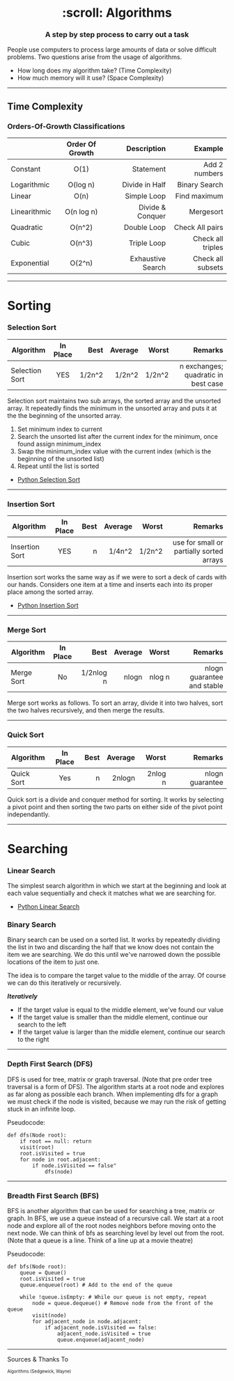 <h1 align="center">
    :scroll: Algorithms
</h1>

<h3 align="center">
	A step by step process to carry out a task
</h3>

People use computers to process large amounts of data or solve difficult problems. Two questions arise from the usage of algorithms.

* How long does my algorithm take? (Time Complexity)
* How much memory will it use? (Space Complexity)

___

## Time Complexity

### Orders-Of-Growth Classifications

|               | Order Of Growth | Description       | Example          |  
| ------------- |:---------------:| -----------------:|-----------------:| 
| Constant      | O(1)            | Statement         | Add 2 numbers    |
| Logarithmic   | O(log n)        | Divide in Half    | Binary Search    |
| Linear        | O(n)            | Simple Loop       | Find maximum     |
| Linearithmic  | O(n log n)      | Divide & Conquer  | Mergesort        |
| Quadratic     | O(n^2)          | Double Loop       | Check All pairs  |
| Cubic         | O(n^3)          | Triple Loop       | Check all triples|
| Exponential   | O(2^n)          | Exhaustive Search | Check all subsets|


___

# Sorting

### Selection Sort

| Algorithm      | In Place        | Best   | Average  |  Worst  | Remarks         |  
| -------------  |:---------------:| ------:|---------:|--------:|----------------:| 
| Selection Sort | YES             | 1/2n^2 | 1/2n^2   | 1/2n^2  | n exchanges; quadratic in best case          |


Selection sort maintains two sub arrays, the sorted array and the unsorted array. It repeatedly finds the minimum in the unsorted array and puts it at the the beginning of the unsorted array.

1. Set minimum index to current 
2. Search the unsorted list after the current index for the minimum, once found
   assign minimum_index
3. Swap the minimum_index value with the current index (which is the beginning of the unsorted list)
4. Repeat until the list is sorted

* [Python Selection Sort](https://github.com/markwindsorr/CSFundamentals/blob/master/Algorithms/SelectionSort.py)

___

### Insertion Sort

| Algorithm      | In Place        | Best   | Average  |  Worst  | Remarks         |  
| -------------  |:---------------:| ------:|---------:|--------:|----------------:| 
| Insertion Sort | YES             | n      | 1/4n^2   | 1/2n^2  | use for small or partially sorted arrays |

Insertion sort works the same way as if we were to sort a deck of cards with our hands. Considers one item at a time and inserts each into its proper place among the sorted array.

* [Python Insertion Sort](https://github.com/markwindsorr/CSFundamentals/blob/master/Algorithms/Python%20Algorithms/InsertionSort.py)

___

### Merge Sort

| Algorithm      | In Place        | Best     | Average  |  Worst  | Remarks         |  
| -------------  |:---------------:| --------:|---------:|--------:|----------------:| 
| Merge Sort     | No              | 1/2nlog n| nlogn    | nlog n  | nlogn guarantee and stable |

Merge sort works as follows. To sort an array, divide it into two halves, sort the two halves recursively, and then merge the results.

____

### Quick Sort

| Algorithm      | In Place        | Best     | Average  |  Worst  | Remarks         |  
| -------------  |:---------------:| --------:|---------:|--------:|----------------:| 
| Quick Sort     | Yes             | n        | 2nlogn   | 2nlog n  | nlogn guarantee |

Quick sort is a divide and conquer method for sorting. It works by selecting a pivot point and then sorting the two parts on either side of the pivot point independantly.

____

# Searching

### Linear Search

The simplest search algorithm in which we start at the beginning and look at each value sequentially and check it matches what we are searching for.

* [Python Linear Search](https://github.com/markwindsorr/CSFundamentals/blob/master/Algorithms/Python%20Algorithms/LinearSearch.py)


### Binary Search

Binary search can be used on a sorted list. It works by repeatedly dividing the list in two and discarding the half that we know does not contain the item we are searching. We do this until we've narrowed down the possible locations of the item to just one.

The idea is to compare the target value to the middle of the array. Of course we can do this iteratively or recursively.

***Iteratively***
* If the target value is equal to the middle element, we've found our value
* If the target value is smaller than the middle element, continue our search to the left
* If the target value is larger than the middle element, continue our search to the right

____


### Depth First Search (DFS)

DFS is used for tree, matrix or graph traversal. (Note that pre order tree traversal is a form of DFS). The algorithm starts at a root node and explores as far along as possible each branch. When implementing dfs for a graph we must check if the node is visited, because we may run the risk of getting stuck in an infinite loop.

Pseudocode:
```
def dfs(Node root):
    if root == null: return
    visit(root)
    root.isVisited = true
    for node in root.adjacent:
    	if node.isVisited == false"
    		dfs(node)
``` 

____


### Breadth First Search (BFS)

BFS is another algorithm that can be used for searching a tree, matrix or graph. In BFS, we use a queue instead of a recursive call. We start at a root node and explore all of the root nodes neighbors before moving onto the next node. We can think of bfs as searching level by level out from the root. (Note that a queue is a line. Think of a line up at a movie theatre)

Pseudocode:
```
def bfs(Node root):
    queue = Queue()
    root.isVisited = true
    queue.enqueue(root) # Add to the end of the queue

    while !queue.isEmpty: # While our queue is not empty, repeat
    	node = queue.dequeue() # Remove node from the front of the queue
    	visit(node)
    	for adjacent_node in node.adjacent:
    	    if adjacent_node.isVisited == false:
    	        adjacent_node.isVisited = true
    	        queue.enqueue(adjacent_node)

```

____


Sources & Thanks To

<sub><sup>Algorithms (Sedgewick, Wayne)</sup></sub>




























